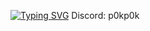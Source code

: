 [![Typing SVG](https://readme-typing-svg.demolab.com?font=Fira+Code&pause=1000&width=435&lines=hi+my+name+is+sicmundu)](https://git.io/typing-svg)
Discord: p0kp0k
